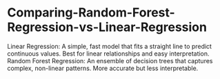 # Comparing-Random-Forest-Regression-vs-Linear-Regression
Linear Regression: A simple, fast model that fits a straight line to predict continuous values. Best for linear relationships and easy interpretation.  Random Forest Regression: An ensemble of decision trees that captures complex, non-linear patterns. More accurate but less interpretable.
